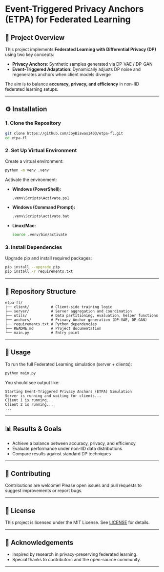 # Event-Triggered Privacy Anchors (ETPA) for Federated Learning

## 📌 Project Overview

This project implements **Federated Learning with Differential Privacy (DP)** using two key concepts:

- **Privacy Anchors**: Synthetic samples generated via DP-VAE / DP-GAN  
- **Event-Triggered Adaptation**: Dynamically adjusts DP noise and regenerates anchors when client models diverge  

The aim is to balance **accuracy, privacy, and efficiency** in non-IID federated learning setups.

---

## ⚙️ Installation

### 1. Clone the Repository

```bash
git clone https://github.com/JoyBiswas1403/etpa-fl.git
cd etpa-fl
```

### 2. Set Up Virtual Environment

Create a virtual environment:

```bash
python -m venv .venv
```

Activate the environment:

- **Windows (PowerShell):**
    ```bash
    .venv\Scripts\Activate.ps1
    ```
- **Windows (Command Prompt):**
    ```cmd
    .venv\Scripts\activate.bat
    ```
- **Linux/Mac:**
    ```bash
    source .venv/bin/activate
    ```

### 3. Install Dependencies

Upgrade pip and install required packages:

```bash
pip install --upgrade pip
pip install -r requirements.txt
```

---

## 📂 Repository Structure

```
etpa-fl/
├── client/          # Client-side training logic
├── server/          # Server aggregation and coordination
├── utils/           # Data partitioning, evaluation, helper functions
├── anchors/         # Privacy Anchor generation (DP-VAE, DP-GAN)
├── requirements.txt # Python dependencies
├── README.md        # Project documentation
└── main.py          # Entry point
```

---

## 🚀 Usage

To run the full Federated Learning simulation (server + clients):

```bash
python main.py
```

You should see output like:

```text
Starting Event-Triggered Privacy Anchors (ETPA) Simulation
Server is running and waiting for clients...
Client 1 is running...
Client 2 is running...
...
```

---

## 📊 Results & Goals

- Achieve a balance between accuracy, privacy, and efficiency
- Evaluate performance under non-IID data distributions
- Compare results against standard DP techniques

---

## 🤝 Contributing

Contributions are welcome! Please open issues and pull requests to suggest improvements or report bugs.

---

## 📝 License

This project is licensed under the MIT License. See [LICENSE](LICENSE) for details.

---

## 🙌 Acknowledgements

- Inspired by research in privacy-preserving federated learning.
- Special thanks to contributors and the open-source community.

---
